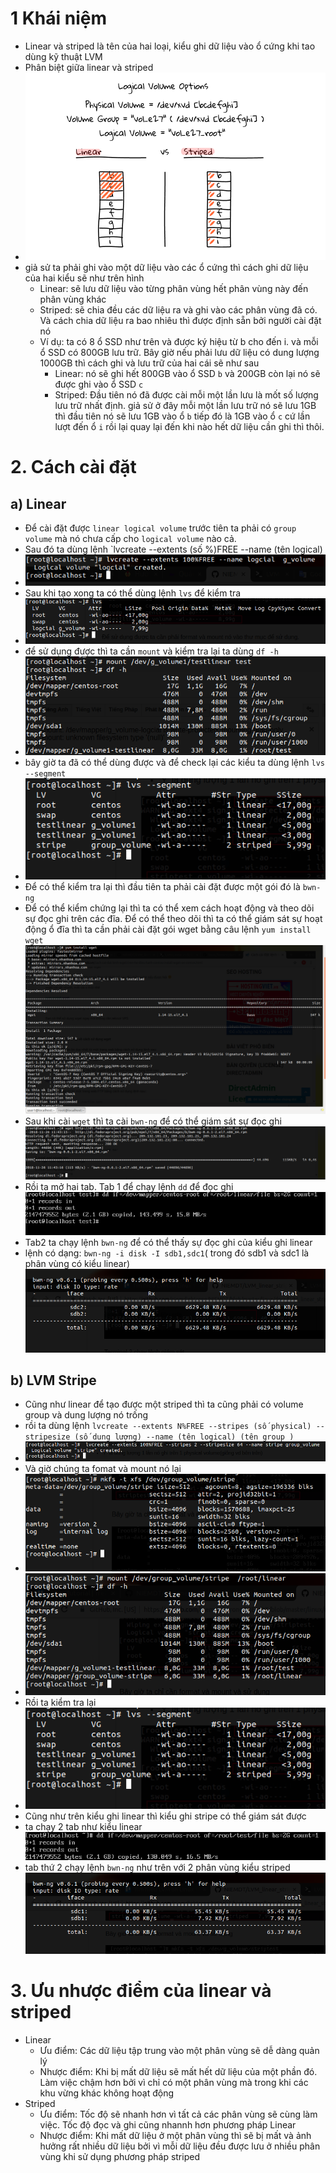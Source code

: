 # 1 Khái niệm 
- Linear và striped là tên của hai loại, kiểu ghi dữ liệu vào ổ cứng khi tao dùng kỹ thuật LVM
- Phân biệt giữa linear và striped
- ![](https://github.com/duckmak14/linux/blob/master/linear_striped/27-linear-vs-striped-logical-volume-overview.png)
- giả sử ta phải ghi vào một dữ liệu vào các ổ cứng thì cách ghi dữ liệu của hai kiểu sẽ như trên hình
    - Linear: sẽ lưu dữ liệu vào từng phân vùng hết phân vùng này đến phân vùng khác 
    - Striped: sẽ chia đều các dữ liệu ra và ghi vào các phân vùng đã có. Và cách chia dữ liệu ra bao nhiêu thì được định sẵn bởi người cài đặt nó
    - Ví dụ: ta có 8 ổ SSD như trên và được ký hiệu từ b cho đến i. và mỗi ổ SSD có 800GB lưu trữ. Bây giờ nếu phải lưu dữ liệu có dung lượng 1000GB thì cách ghi và lưu trữ của hai cái sẽ như sau 
        -  Linear: nó sẽ ghi hết 800GB vào ổ SSD `b` và 200GB còn lại nó sẽ được ghi vào ổ SSD `c` 
        - Striped: Đầu tiên nó đã được cài mỗi một lần lưu là mốt số lượng lưu trữ nhất định. giả sử ở đây mỗi một lần lưu trữ nó sẽ lưu 1GB thì đầu tiên nó sẽ lưu 1GB vào ổ `b` tiếp đó là 1GB vào ổ `c` cứ lần lượt đến ổ `i` rồi lại quay lại đến khi nào hết dữ liệu cần ghi thì thôi. 
# 2. Cách cài đặt 
## a) Linear
- Để cài đặt được `linear logical volume` trước tiên ta phải có `group volume` mà nó chưa cấp cho `logical volume` nào cả. 
- Sau đó ta dùng lệnh `lvcreate --extents (số %)FREE --name (tên logical)
- ![](https://github.com/duckmak14/linux/blob/master/linear_striped/Screenshot%20from%202018-11-26%2010-11-48.png)
- Sau khi tạo xong ta có thể dùng lệnh `lvs` để kiểm tra
- ![](https://github.com/duckmak14/linux/blob/master/linear_striped/Screenshot%20from%202018-11-26%2010-13-14.png)
- để sử dụng được thì ta cần `mount` và kiểm tra lại ta dùng `df -h`
- ![](https://github.com/duckmak14/linux/blob/master/linear_striped/Screenshot%20from%202018-11-26%2010-50-12.png)
- bây giờ ta đã có thể dùng được và để check lại các kiểu ta dùng lệnh `lvs --segment`
- ![](https://github.com/duckmak14/linux/blob/master/linear_striped/Screenshot%20from%202018-11-26%2011-19-54.png)
- Để có thể kiểm tra lại thì đầu tiên ta phải cài đặt được một gói đó là `bwn-ng`
- Để có thể kiểm chứng lại thì ta có thể xem cách hoạt động và theo dõi sự đọc ghi trên các đĩa. Để có thể theo dõi thì ta có thể giám sát sự hoạt động ổ đĩa thì ta cần phải cài đặt gói wget bằng câu lệnh `yum install wget`
![](https://github.com/duckmak14/linux/blob/master/linear_striped/Screenshot%20from%202018-11-27%2008-04-40.png)
- Sau khi cài `wget` thì ta cài `bwn-ng` để có thể giám sát sự đọc ghi 
![](https://github.com/duckmak14/linux/blob/master/linear_striped/Screenshot%20from%202018-11-27%2008-05-25.png)
- Rồi ta mở hai tab. Tab 1 để chạy lệnh `dd` để đọc ghi 
![](https://github.com/duckmak14/linux/blob/master/linear_striped/Screenshot%20from%202018-11-27%2008-40-59.png)
- Tab2 ta chạy lệnh `bwn-ng` để có thể thấy sự đọc ghi của kiểu ghi linear 
- lệnh có dạng: `bwn-ng -i disk -I sdb1,sdc1`( trong đó sdb1 và sdc1 là phân vùng có kiểu linear)
![](https://github.com/duckmak14/linux/blob/master/linear_striped/Screenshot%20from%202018-11-27%2008-21-46.png)

## b) LVM Stripe
- Cũng như linear để tạo được một striped thì ta cũng phải có volume group và dung lượng nó trống
- rồi ta dùng lệnh `lvcreate --extents N%FREE --stripes (số physical) --stripesize (số dung lượng) --name (tên logical) (tên group )`
- ![](https://github.com/duckmak14/linux/blob/master/linear_striped/Screenshot%20from%202018-11-26%2011-19-24.png)
- Và giờ chúng ta fomat và mount nó lại 
- ![](https://github.com/duckmak14/linux/blob/master/linear_striped/Screenshot%20from%202018-11-26%2011-20-34.png)
- ![](https://github.com/duckmak14/linux/blob/master/linear_striped/Screenshot%20from%202018-11-26%2011-21-51.png)
- Rồi ta kiểm tra lại 
- ![](https://github.com/duckmak14/linux/blob/master/linear_striped/Screenshot%20from%202018-11-26%2011-19-54.png)
- Cũng như trên kiểu ghi linear thì kiểu ghi stripe có thể giám sát được 
- ta chạy 2 tab như kiểu linear 
![](https://github.com/duckmak14/linux/blob/master/linear_striped/Screenshot%20from%202018-11-27%2008-22-01.png)
- tab thứ 2 chạy lệnh `bwn-ng` như trên với 2 phân vùng kiểu striped
![](https://github.com/duckmak14/linux/blob/master/linear_striped/Screenshot%20from%202018-11-27%2008-37-50.png)

# 3. Ưu nhược điểm của linear và striped
- Linear
    - Ưu điểm: Các dữ liệu tập trung vào một phân vùng sẽ dễ dàng quản lý
    - Nhược điểm: Khi bị mất dữ liệu sẽ mất hết dữ liệu của một phần đó. Làm việc chậm hơn bởi vì chỉ có một phân vùng mà trong khi các khu vừng khác không hoạt động   
- Striped 
    - Ưu điểm: Tốc độ sẽ nhanh hơn vì tất cả các phân vùng sẽ cùng làm việc. Tốc độ đọc và ghi cũng nhannh hơn phương pháp Linear
    - Nhược điểm: Khi mất dữ liệu ở một phân vùng thì sẽ bị mất và ảnh hưởng rất nhiều dữ liệu bởi vì mỗi dữ liệu đều được lưu ở nhiều phân vùng khi sử dụng phương pháp striped 